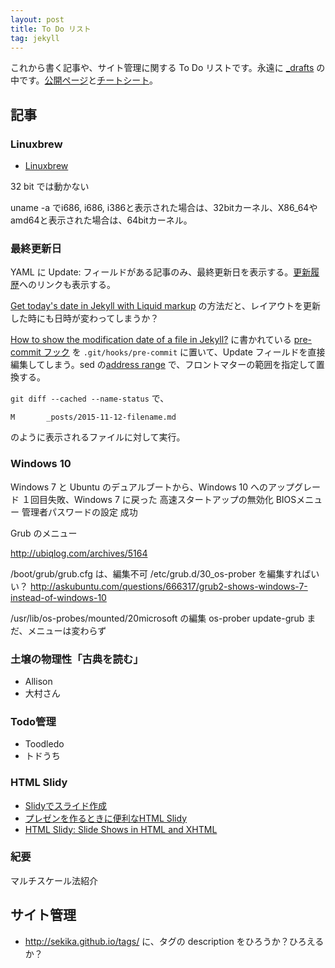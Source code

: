 ```yaml
---
layout: post
title: To Do リスト
tag: jekyll
---
```

これから書く記事や、サイト管理に関する To Do リストです。永遠に [_drafts](https://github.com/sekika/sekika.github.io/tree/master/_drafts) の中です。[公開ページ](http://sekika.github.io)と[チートシート](http://sekika.github.io/2015/10/12/cheetsheet/)。

## 記事 ##

### Linuxbrew ###

- [Linuxbrew](https://github.com/Homebrew/linuxbrew)

32 bit では動かない

uname -a でi686, i686, i386と表示された場合は、32bitカーネル、X86_64やamd64と表示された場合は、64bitカーネル。

### 最終更新日 ###

YAML に Update: フィールドがある記事のみ、最終更新日を表示する。[更新履歴](https://github.com/sekika/sekika.github.io/commits/master/_posts/2015-10-27-open-command.md)へのリンクも表示する。

[Get today's date in Jekyll with Liquid markup](http://stackoverflow.com/questions/12464656/get-todays-date-in-jekyll-with-liquid-markup) の方法だと、レイアウトを更新した時にも日時が変わってしまうか？

[How to show the modification date of a file in Jekyll?](http://stackoverflow.com/questions/14978474/how-to-show-the-modification-date-of-a-file-in-jekyll) に書かれている [pre-commit フック](https://git-scm.com/book/ja/v2/Git-%E3%81%AE%E3%82%AB%E3%82%B9%E3%82%BF%E3%83%9E%E3%82%A4%E3%82%BA-Git-%E3%83%95%E3%83%83%E3%82%AF) を ```.git/hooks/pre-commit``` に置いて、Update フィールドを直接編集してしまう。sed の[address range](http://sed.sourceforge.net/sedfaq3.html) で、フロントマターの範囲を指定して置換する。

```git diff --cached --name-status``` で、
　
~~~~
M       _posts/2015-11-12-filename.md
~~~~

のように表示されるファイルに対して実行。

### Windows 10 ###
Windows 7 と Ubuntu のデュアルブートから、Windows 10 へのアップグレード
１回目失敗、Windows 7 に戻った
高速スタートアップの無効化
BIOSメニュー
管理者パスワードの設定
成功

Grub のメニュー

http://ubiqlog.com/archives/5164

/boot/grub/grub.cfg は、編集不可
/etc/grub.d/30_os-prober を編集すればいい？
http://askubuntu.com/questions/666317/grub2-shows-windows-7-instead-of-windows-10

/usr/lib/os-probes/mounted/20microsoft の編集
os-prober
update-grub
まだ、メニューは変わらず


### 土壌の物理性「古典を読む」
- Allison
- 大村さん

### Todo管理
- Toodledo
- トドうち

### HTML Slidy
- [Slidyでスライド作成](http://d.hatena.ne.jp/haradago/20070919/p1)
- [プレゼンを作るときに便利なHTML Slidy](http://blueskis.wktk.so/blog/2012/05/html-slidy/#.Vixm_67hDaZ)
- [HTML Slidy: Slide Shows in HTML and XHTML](http://www.w3.org/Talks/Tools/Slidy2/)

### 紀要
マルチスケール法紹介

## サイト管理 ##
- http://sekika.github.io/tags/ に、タグの description をひろうか？ひろえるか？

